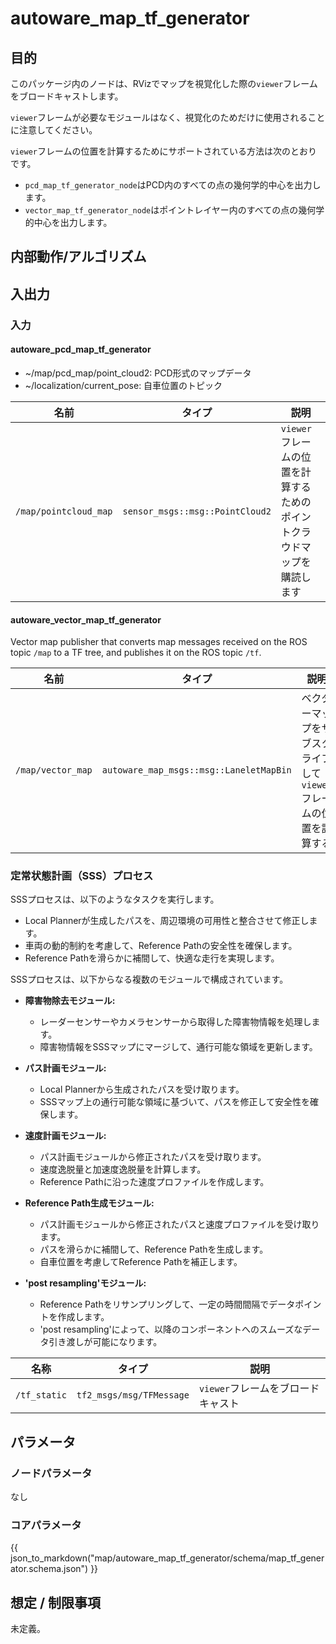 # autoware_map_tf_generator

## 目的

このパッケージ内のノードは、RVizでマップを視覚化した際の`viewer`フレームをブロードキャストします。

`viewer`フレームが必要なモジュールはなく、視覚化のためだけに使用されることに注意してください。

`viewer`フレームの位置を計算するためにサポートされている方法は次のとおりです。

- `pcd_map_tf_generator_node`はPCD内のすべての点の幾何学的中心を出力します。
- `vector_map_tf_generator_node`はポイントレイヤー内のすべての点の幾何学的中心を出力します。

## 内部動作/アルゴリズム

## 入出力

### 入力

#### autoware_pcd_map_tf_generator

- ~/map/pcd_map/point_cloud2: PCD形式のマップデータ
- ~/localization/current_pose: 自車位置のトピック

| 名前                  | タイプ                          | 説明                                                                      |
| --------------------- | ------------------------------- | ------------------------------------------------------------------------- |
| `/map/pointcloud_map` | `sensor_msgs::msg::PointCloud2` | `viewer` フレームの位置を計算するためのポイントクラウドマップを購読します |

#### autoware_vector_map_tf_generator

Vector map publisher that converts map messages received on the ROS topic `/map` to a TF tree, and publishes it on the ROS topic `/tf`.

| 名前              | タイプ                                  | 説明                                                                 |
| ----------------- | --------------------------------------- | -------------------------------------------------------------------- |
| `/map/vector_map` | `autoware_map_msgs::msg::LaneletMapBin` | ベクターマップをサブスクライブして `viewer` フレームの位置を計算する |

### 定常状態計画（SSS）プロセス

SSSプロセスは、以下のようなタスクを実行します。

- Local Plannerが生成したパスを、周辺環境の可用性と整合させて修正します。
- 車両の動的制約を考慮して、Reference Pathの安全性を確保します。
- Reference Pathを滑らかに補間して、快適な走行を実現します。

SSSプロセスは、以下からなる複数のモジュールで構成されています。

- **障害物除去モジュール:**

  - レーダーセンサーやカメラセンサーから取得した障害物情報を処理します。
  - 障害物情報をSSSマップにマージして、通行可能な領域を更新します。

- **パス計画モジュール:**

  - Local Plannerから生成されたパスを受け取ります。
  - SSSマップ上の通行可能な領域に基づいて、パスを修正して安全性を確保します。

- **速度計画モジュール:**

  - パス計画モジュールから修正されたパスを受け取ります。
  - 速度逸脱量と加速度逸脱量を計算します。
  - Reference Pathに沿った速度プロファイルを作成します。

- **Reference Path生成モジュール:**

  - パス計画モジュールから修正されたパスと速度プロファイルを受け取ります。
  - パスを滑らかに補間して、Reference Pathを生成します。
  - 自車位置を考慮してReference Pathを補正します。

- **'post resampling'モジュール:**
  - Reference Pathをリサンプリングして、一定の時間間隔でデータポイントを作成します。
  - 'post resampling'によって、以降のコンポーネントへのスムーズなデータ引き渡しが可能になります。

| 名称         | タイプ                   | 説明                               |
| ------------ | ------------------------ | ---------------------------------- |
| `/tf_static` | `tf2_msgs/msg/TFMessage` | `viewer`フレームをブロードキャスト |

## パラメータ

### ノードパラメータ

なし

### コアパラメータ

{{ json_to_markdown("map/autoware_map_tf_generator/schema/map_tf_generator.schema.json") }}

## 想定 / 制限事項

未定義。
